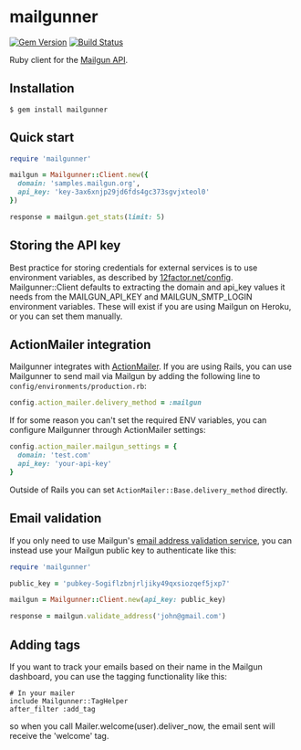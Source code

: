 # mailgunner

[![Gem Version](https://badge.fury.io/rb/mailgunner.svg)](https://badge.fury.io/rb/mailgunner) [![Build Status](https://api.travis-ci.org/timcraft/mailgunner.svg?branch=master)](https://travis-ci.org/timcraft/mailgunner)


Ruby client for the [Mailgun API](http://documentation.mailgun.net/api_reference.html).


## Installation

    $ gem install mailgunner


## Quick start

```ruby
require 'mailgunner'

mailgun = Mailgunner::Client.new({
  domain: 'samples.mailgun.org',
  api_key: 'key-3ax6xnjp29jd6fds4gc373sgvjxteol0'
})

response = mailgun.get_stats(limit: 5)
```


## Storing the API key

Best practice for storing credentials for external services is to use environment
variables, as described by [12factor.net/config](http://www.12factor.net/config).
Mailgunner::Client defaults to extracting the domain and api_key values it needs
from the MAILGUN_API_KEY and MAILGUN_SMTP_LOGIN environment variables. These will
exist if you are using Mailgun on Heroku, or you can set them manually.


## ActionMailer integration

Mailgunner integrates with [ActionMailer](https://rubygems.org/gems/actionmailer).
If you are using Rails, you can use Mailgunner to send mail via Mailgun by adding
the following line to `config/environments/production.rb`:

```ruby
config.action_mailer.delivery_method = :mailgun
````

If for some reason you can't set the required ENV variables, you can configure Mailgunner
through ActionMailer settings:

```ruby
config.action_mailer.mailgun_settings = {
  domain: 'test.com'
  api_key: 'your-api-key'
}

```

Outside of Rails you can set `ActionMailer::Base.delivery_method` directly.


## Email validation

If you only need to use Mailgun's [email address validation service](http://documentation.mailgun.com/api-email-validation.html),
you can instead use your Mailgun public key to authenticate like this:

```ruby
require 'mailgunner'

public_key = 'pubkey-5ogiflzbnjrljiky49qxsiozqef5jxp7'

mailgun = Mailgunner::Client.new(api_key: public_key)

response = mailgun.validate_address('john@gmail.com')
```

Adding tags
----------------

If you want to track your emails based on their name in the Mailgun dashboard,
you can use the tagging functionality like this:

```
# In your mailer
include Mailgunner::TagHelper
after_filter :add_tag
```

so when you call Mailer.welcome(user).deliver_now, the email sent will receive
the 'welcome' tag.